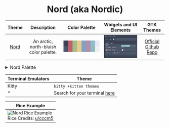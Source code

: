 <h1 align="center">Nord (aka Nordic)</h1>

| Theme | Description | Color Palette | Widgets and UI Elements | GTK Themes |
| :---: | :---: | :---: | :---: | :---: |
| [Nord](https://www.nordtheme.com/) | An arctic, north-bluish color palette. | ![Nord Palette](./nord_palette.png) | ![Nord Widgets and UI Elements](./nord.png) | [Official Github Repo](https://github.com/EliverLara/Nordic) |

<details>
<summary>Nord Palette</summary>

| Code | Colour             | Hex       | Code | Colour             | Hex       |
|------|--------------------|-----------|------|--------------------|-----------|
| 1    | Background         | `#3B4252` | 9    | Background-bright  | `#3D484D` |
| 2    | Red                | `#BF616A` |	10	 | -									|						|
| 3    | Green              | `#A3BE8C` | 11   | -									|						|
| 4    | Yellow             | `#EBCB8B` | 12   | -									|						|
| 5	   | Blue	              | `#81A1C1` | 13   | -									|						|
| 6    | Purple             | `#B48EAD` | 14   | -									|						|
| 7    | Cyan               | `#88C0D0` | 15   | Cyan-Bright				|	`#8FBCBB`	|
| 8    | Foreground         | `#E5E9F0` | 16	 | Foreground-Bright  | `#ECEFF4` |

</details> 

| Terminal Emulators | Theme	                                                                          |
|--------------------|----------------------------------------------------------------------------------|
| Kitty              | `kitty +kitten themes`                                                           |
| *				           | Search for your terminal [here](https://www.nordtheme.com/ports)        					|

| Rice Example |
| --- |
|![Nord Rice Example](https://i.imgur.com/ueybCmv.png)<br>Rice Credits: [u/cccm5](https://github.com/oh-noey/dotfiles) |